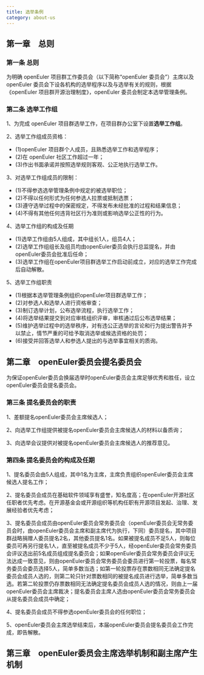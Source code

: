 ```yaml
---
title: 选举条例
category: about-us
---
```


## 第一章　总则

### 第一条 总则

为明确 openEuler 项目群工作委员会（以下简称“openEuler 委员会”）主席以及 openEuler 委员会下设各机构的选举程序以及与选举有关的规则，根据《openEuler 项目群开源治理制度》，openEuler 委员会制定本选举管理条例。

### 第二条 选举工作组

1、为完成 openEuler 项目群选举工作，在项目群办公室下设置**选举工作组**。

2、选举工作组成员资格：

- (1)openEuler 项目群个人成员，且熟悉选举工作和选举程序；
- (2)在 openEuler 社区工作超过一年；
- (3)作出书面承诺并按照选举规则客观、公正地执行选举工作。

3、对选举工作组成员的限制：

- (1)不得参选选举管理条例中规定的被选举职位；
- (2)不得以任何形式为任何参选人拉票或抵制选票；
- (3)遵守选举过程中的保密规定，不得发布未经批准的过程和结果信息；
- (4)不得有其他任何违背社区行为准则或影响选举公正性的行为。

4、选举工作组的构成及任期

- (1)选举工作组由5人组成，其中组长1人，组员4人；
- (2)选举工作组组长及组员均由openEuler委员会执行总监提名，并由openEuler委员会批准后任命；
- (3)选举工作组在openEuler项目群选举工作启动前成立，对应的选举工作完成后自动解散。

5、选举工作组职责

- (1)根据本选举管理条例组织openEuler项目群选举工作；
- (2)对参选人和选举人进行资格审查；
- (3)制订选举计划，公布选举流程，执行选举工作；
- (4)将选举结果提交到对应审核组织评审，审核通过后公布选举结果；
- (5)维护选举过程中的选举秩序，对有违公正选举的言论和行为提出警告并予以禁止，情节严重的可给予取消选举或候选资格的处罚；
- (6)接受并回答选举人和参选人提出的与选举事宜相关的质询。

## 第二章　openEuler委员会提名委员会

为保证openEuler委员会换届选举时openEuler委员会主席足够优秀和胜任，设立openEuler委员会提名委员会。

### 第三条 提名委员会的职责

1、差额提名openEuler委员会主席候选人；

2、向选举工作组提供被提名openEuler委员会主席候选人的材料以备质询；

3、向选举会议提供对被提名openEuler委员会主席候选人的推荐意见。

### 第四条 提名委员会的构成及任期

1、提名委员会由5人组成，其中1名为主席，主席负责组织openEuler委员会主席候选人提名工作；

2、提名委员会成员在基础软件领域享有盛誉，知名度高；在openEuler开源社区任职者优先考虑。在开源基金会或开源组织等机构任职有开源项目发起、治理、发展经验者优先考虑；

3、提名委员会成员由openEuler委员会常务委员会（openEuler委员会无常务委员会时，由openEuler委员会主席和副主席代为执行，下同）委员提名，其中项目群战略捐赠人委员提名2名，其他委员提名1名。如果被提名成员不足5人，则每位委员可再另行提名1人，直至被提名成员不少于5人，经openEuler委员会常务委员会评议选出前5名成员组成提名委员会；如果openEuler委员会常务委员会评议无法达成一致意见，则由openEuler委员会常务委员会委员进行第一轮投票，每名常务委员会委员选择5人，简单多数当选；如第一轮投票存在票数相同无法确定提名委员会成员人选的，则第二轮只针对票数相同的被提名成员进行选举，简单多数当选。若第二轮投票仍存票数相同无法确定提名委员会成员人选的情况，则由上一届openEuler委员会主席裁决；提名委员会主席人选由openEuler委员会常务委员会从提名委员会成员中确定；

4、提名委员会成员不得参选openEuler委员会的任何职位；

5、openEuler委员会主席选举结束后，本届openEuler委员会提名委员会工作完成，即告解散。

## 第三章　openEuler委员会主席选举机制和副主席产生机制

###
